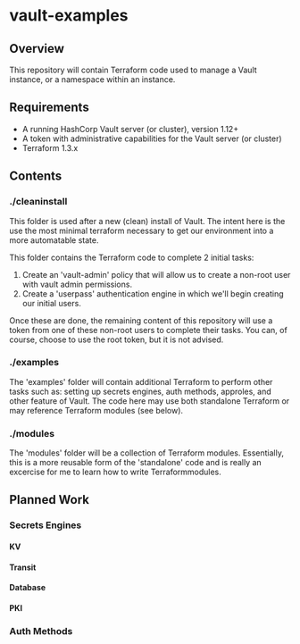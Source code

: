 # vault-examples

## Overview
This repository will contain Terraform code used to manage a Vault instance, or a namespace within an instance.

## Requirements
- A running HashCorp Vault server (or cluster), version 1.12+
- A token with administrative capabilities for the Vault server (or cluster)
- Terraform 1.3.x

## Contents
### ./cleaninstall
This folder is used after a new (clean) install of Vault. The intent here is the use the most minimal terraform necessary to get our environment into a more automatable state.

This folder contains the Terraform code to complete 2 initial tasks:

1. Create an 'vault-admin' policy that will allow us to create a non-root user with vault admin permissions.
2. Create a 'userpass' authentication engine in which we'll begin creating our initial users.

Once these are done, the remaining content of this repository will use a token from one of these non-root users to complete their tasks.  You can, of course, choose to use the root token, but it is not advised.

### ./examples
The 'examples' folder will contain additional Terraform to perform other tasks such as: setting up secrets engines, auth methods, approles, and other feature of Vault.  The code here may use both standalone Terraform or may reference Terraform modules (see below).
### ./modules
The 'modules' folder will be a collection of Terraform modules. Essentially, this is a more reusable form of the 'standalone' code and is really an excercise for me to learn how to write Terraformmodules.

## Planned Work

### Secrets Engines
#### KV

#### Transit

#### Database

#### PKI

### Auth Methods
